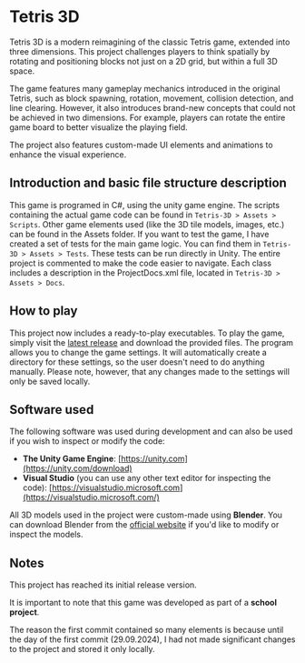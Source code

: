 # Tetris 3D
Tetris 3D is a modern reimagining of the classic Tetris game, extended into three dimensions.
This project challenges players to think spatially by rotating and positioning blocks not just on a 2D grid, but within a full 3D space.

The game features many gameplay mechanics introduced in the original Tetris, such as block spawning, rotation, movement, collision detection, and line clearing.
However, it also introduces brand-new concepts that could not be achieved in two dimensions. For example, players can rotate the entire game board to better visualize the playing field.

The project also features custom-made UI elements and animations to enhance the visual experience.

## Introduction and basic file structure description
This game is programed in C#, using the unity game engine.
The scripts containing the actual game code can be found in `Tetris-3D > Assets > Scripts`.
Other game elements used (like the 3D tile models, images, etc.) can be found in the Assets folder.
If you want to test the game, I have created a set of tests for the main game logic. You can find them in `Tetris-3D > Assets > Tests`. These tests can be run directly in Unity.
The entire project is commented to make the code easier to navigate. Each class includes a description in the ProjectDocs.xml file, located in `Tetris-3D > Assets > Docs`.

## How to play
This project now includes a ready-to-play executables. To play the game, simply visit the [latest release](https://github.com/LupusLudit/Tetris-3D/releases/tag/v1.1.0)
and download the provided files. The program allows you to change the game settings. It will automatically create a directory for these settings, so the user doesn't need to do anything manually. Please note, however, that any changes made to the settings will only be saved locally.

## Software used
The following software was used during development and can also be used if you wish to inspect or modify the code:

- **The Unity Game Engine**: [https://unity.com](https://unity.com/download)
- **Visual Studio** (you can use any other text editor for inspecting the code): [https://visualstudio.microsoft.com](https://visualstudio.microsoft.com/)

All 3D models used in the project were custom-made using **Blender**. You can download Blender from the [official website](https://www.blender.org/) if you'd like to modify or inspect the models.

## Notes
This project has reached its initial release version.

It is important to note that this game was developed as part of a **school project**.

The reason the first commit contained so many elements is because
until the day of the first commit (29.09.2024), I had not made significant changes to the project and stored it only locally.
